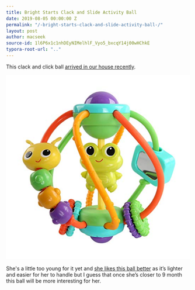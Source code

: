 ```yaml
---
title: Bright Starts Clack and Slide Activity Ball
date: 2019-08-05 00:00:00 Z
permalink: "/-bright-starts-clack-and-slide-activity-ball-/"
layout: post
author: macseek
source-id: 1l6P6x1c1nhDEyNIMelhlF_Vyo5_bxcqY14j00wHChkE
typora-root-url: ".."
---
```


This clack and click ball [arrived in our house recently](https://amzn.to/2KgbAp2). 

![image alt text](/public/WuXaRXkdzU1jXHJoeFEgA_img_0.png)

She's a little too young for it yet and [she likes this ball better](https://jim.am/rattle-balls/) as it’s lighter and easier for her to handle but I guess that once she’s closer to 9 month  this ball will be more interesting for her. 

